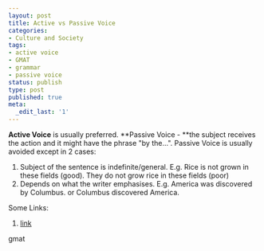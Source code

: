```yaml
---
layout: post
title: Active vs Passive Voice
categories:
- Culture and Society
tags:
- active voice
- GMAT
- grammar
- passive voice
status: publish
type: post
published: true
meta:
  _edit_last: '1'
---
```

**Active Voice** is usually preferred. **Passive Voice - **the subject receives the action and it might have the phrase "by the...". Passive Voice is usually avoided except in 2 cases:
1. Subject of the sentence is indefinite/general. E.g. Rice is not grown in these fields (good). They do not grow rice in these fields (poor)
2. Depends on what the writer emphasises. E.g. America was discovered by Columbus. or Columbus discovered America.

Some Links:

1. [link](http://owl.english.purdue.edu/handouts/grammar/g_actpass.html)

gmat
